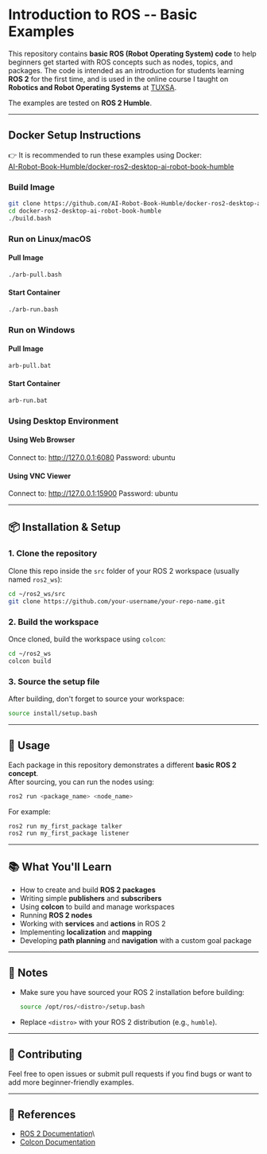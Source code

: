 # Introduction to ROS -- Basic Examples

This repository contains **basic ROS (Robot Operating System) code** to help beginners get started with ROS concepts such as nodes, topics, and packages. The code is intended as an introduction for students learning **ROS 2** for the first time, and is used in the online course I taught on **Robotics and Robot Operating Systems** at [TUXSA](https://www.skilllane.com/courses/tuxsa-Robotics-and-Robot-Operating-Systems).  

The examples are tested on **ROS 2 Humble**.  

---

## Docker Setup Instructions

👉 It is recommended to run these examples using Docker:  
[AI-Robot-Book-Humble/docker-ros2-desktop-ai-robot-book-humble](https://github.com/AI-Robot-Book-Humble/docker-ros2-desktop-ai-robot-book-humble)

### Build Image
```bash
git clone https://github.com/AI-Robot-Book-Humble/docker-ros2-desktop-ai-robot-book-humble
cd docker-ros2-desktop-ai-robot-book-humble
./build.bash
```

### Run on Linux/macOS
#### Pull Image
```bash
./arb-pull.bash
```

#### Start Container
```bash
./arb-run.bash
```

### Run on Windows
#### Pull Image
```bash
arb-pull.bat
```

#### Start Container
```bash
arb-run.bat
```
### Using Desktop Environment

#### Using Web Browser
Connect to: http://127.0.0.1:6080
Password: ubuntu

#### Using VNC Viewer
Connect to: http://127.0.0.1:15900
Password: ubuntu

------------------------------------------------------------------------

## 📦 Installation & Setup

### 1. Clone the repository

Clone this repo inside the `src` folder of your ROS 2 workspace (usually
named `ros2_ws`):

``` bash
cd ~/ros2_ws/src
git clone https://github.com/your-username/your-repo-name.git
```

### 2. Build the workspace

Once cloned, build the workspace using `colcon`:

``` bash
cd ~/ros2_ws
colcon build
```

### 3. Source the setup file

After building, don't forget to source your workspace:

``` bash
source install/setup.bash
```

------------------------------------------------------------------------

## 🚀 Usage

Each package in this repository demonstrates a different **basic ROS 2
concept**.\
After sourcing, you can run the nodes using:

``` bash
ros2 run <package_name> <node_name>
```

For example:

``` bash
ros2 run my_first_package talker
ros2 run my_first_package listener
```

------------------------------------------------------------------------

## 📚 What You'll Learn

- How to create and build **ROS 2 packages**  
- Writing simple **publishers** and **subscribers**  
- Using **colcon** to build and manage workspaces  
- Running **ROS 2 nodes**  
- Working with **services** and **actions** in ROS 2  
- Implementing **localization** and **mapping**  
- Developing **path planning** and **navigation** with a custom goal package  

------------------------------------------------------------------------

## 📝 Notes

-   Make sure you have sourced your ROS 2 installation before building:

    ``` bash
    source /opt/ros/<distro>/setup.bash
    ```

-   Replace `<distro>` with your ROS 2 distribution (e.g., `humble`).

------------------------------------------------------------------------

## 🤝 Contributing

Feel free to open issues or submit pull requests if you find bugs or
want to add more beginner-friendly examples.

------------------------------------------------------------------------

## 📖 References

-   [ROS 2 Documentation](https://docs.ros.org/en/rolling/)\
-   [Colcon Documentation](https://colcon.readthedocs.io/)
